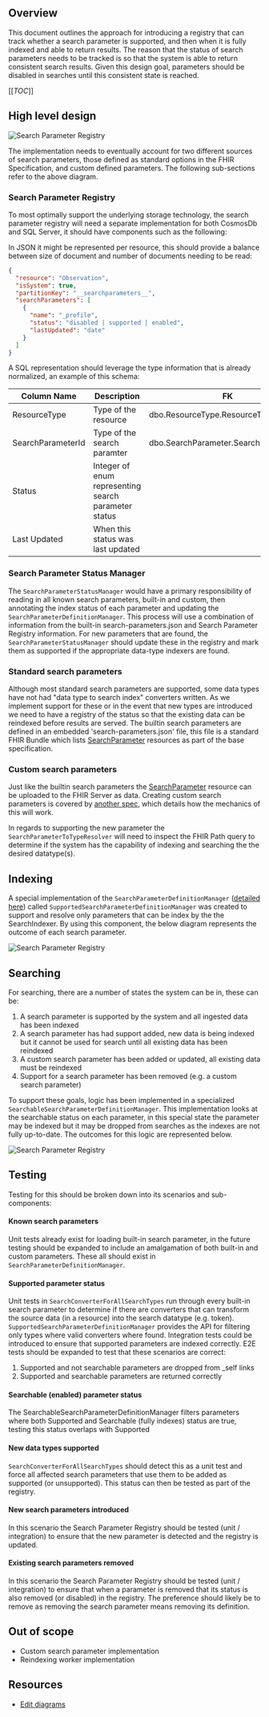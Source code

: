 ## Overview 

This document outlines the approach for introducing a registry that can track whether a search
parameter is supported, and then when it is fully indexed and able to return results. The reason that 
the status of search parameters needs to be tracked is so that the system is able to return consistent
search results. Given this design goal, parameters should be disabled in searches until this consistent state is reached.

[[_TOC_]]

## High level design

![Search Parameter Registry](images/SearchParameterRegistry.jpg)

The implementation needs to eventually account for two different sources of search parameters, those defined as standard options in the FHIR Specification,
and custom defined parameters. The following sub-sections refer to the above diagram.

### Search Parameter Registry

To most optimally support the underlying storage technology, the search parameter registry will need a separate implementation for both CosmosDb and SQL Server, it should have components such as the following:

In JSON it might be represented per resource, this should provide a balance between size of document and number of documents needing to be read:
```json
{
  "resource": "Observation",
  "isSystem": true,
  "partitionKey": "__searchparameters__",
  "searchParameters": [
    {
      "name": "_profile",
      "status": "disabled | supported | enabled",
      "lastUpdated": "date"
    }
  ]
}
```

A SQL representation should leverage the type information that is already normalized, an example of this schema:

| Column Name | Description | FK
| ----------- | ----------- | ------------- |
| ResourceType | Type of the resource | dbo.ResourceType.ResourceType
| SearchParameterId | Type of the search paramter | dbo.SearchParameter.SearchParameterId
| Status | Integer of enum representing search parameter status
| Last Updated | When this status was last updated

### Search Parameter Status Manager

The `SearchParameterStatusManager` would have a primary responsibility of reading in all known search parameters, built-in and custom, then 
annotating the index status of each parameter and updating the `SearchParameterDefinitionManager`. This process will use a combination of
information from the built-in search-parameters.json and Search Parameter Registry information. For new parameters that are found,
the `SearchParameterStatusManager` should update these in the registry and mark them as supported if the appropriate data-type indexers
are found.

### Standard search parameters

Although most standard search parameters are supported, some data types have not had "data type to search index" converters written.
As we implement support for these or in the event that new types are introduced we need to have a registry of the status so that the 
existing data can be reindexed before results are served. The builtin search parameters are defined in an embedded 
'search-parameters.json' file, this file is a standard FHIR Bundle which lists [SearchParameter](https://www.hl7.org/fhir/searchparameter.html) 
resources as part of the base specification.

### Custom search parameters

Just like the builtin search parameters the [SearchParameter](https://www.hl7.org/fhir/searchparameter.html) resource can be 
uploaded to the FHIR Server as data. Creating custom search parameters is covered by [another spec](./Custom-Search.md), 
which details how the mechanics of this will work.

In regards to supporting the new parameter the `SearchParameterToTypeResolver` will need to inspect the FHIR Path query to determine
if the system has the capability of indexing and searching the the desired datatype(s).

## Indexing

A special implementation of the `SearchParameterDefinitionManager` ([detailed here](https://github.com/microsoft/fhir-server/blob/master/docs/Search.md)) called `SupportedSearchParameterDefinitionManager` was created to support
and resolve only parameters that can be index by the the SearchIndexer. By using this component, the below diagram represents the outcome of 
each search parameter.

![Search Parameter Registry](images/SearchParameterRegistry-Page-2.png)

## Searching

For searching, there are a number of states the system can be in, these can be:
1. A search parameter is supported by the system and all ingested data has been indexed
1. A search parameter has had support added, new data is being indexed but it cannot be used for search until all existing data has been reindexed
1. A custom search parameter has been added or updated, all existing data must be reindexed
1. Support for a search parameter has been removed (e.g. a custom search parameter)
 
 To support these goals, logic has been implemented in a specialized `SearchableSearchParameterDefinitionManager`. This implementation looks at the 
 searchable status on each parameter, in this special state the parameter may be indexed but it may be dropped from searches as the indexes
 are not fully up-to-date. The outcomes for this logic are represented below.

![Search Parameter Registry](images/SearchParameterRegistry-Page-3.jpg)

## Testing

Testing for this should be broken down into its scenarios and sub-components:

#### Known search parameters

Unit tests already exist for loading built-in search parameter, in the future testing should be expanded to include an amalgamation
of both built-in and custom parameters. These all should exist in `SearchParameterDefinitionManager`.

#### Supported parameter status

Unit tests in `SearchConverterForAllSearchTypes` run through every built-in search parameter to determine if there are converters that 
can transform the source data (in a resource) into the search datatype (e.g. token).
`SupportedSearchParameterDefinitionManager` provides the API for filtering only types where valid converters where found. 
Integration tests could be introduced to ensure that supported parameters are indexed correctly.
E2E tests should be expanded to test that these scenarios are correct:
1. Supported and not searchable parameters are dropped from _self links
1. Supported and searchable parameters are returned correctly 

#### Searchable (enabled) parameter status

The SearchableSearchParameterDefinitionManager filters parameters where both Supported and Searchable (fully indexes) status are true, testing this
status overlaps with Supported

#### New data types supported

`SearchConverterForAllSearchTypes` should detect this as a unit test and force all affected search parameters that use them 
to be added as supported (or unsupported). This status can then be tested as part of the registry.


#### New search parameters introduced

In this scenario the Search Parameter Registry should be tested (unit / integration) to ensure that the new parameter is detected
and the registry is updated.

#### Existing search parameters removed

In this scenario the Search Parameter Registry should be tested (unit / integration) to ensure that when a parameter is removed
that its status is also removed (or disabled) in the registry. The preference should likely be to remove as removing the search
parameter means removing its definition.


## Out of scope

- Custom search parameter implementation
- Reindexing worker implementation

## Resources
- [Edit diagrams](https://www.draw.io/?page-id=3c6phTDylA4_jW5TpOit&title=Search%20Parameter%20Registry#R%3Cmxfile%3E%3Cdiagram%20id%3D%22C5RBs43oDa-KdzZeNtuy%22%20name%3D%22Page-1%22%3E5Vpbd9o4EP41nLP7kD34BuQxkEuzTXu6h23T7JtiC1tbIVFJBtxfX8mWr0qBBBwT%2BpJYY1m255vvm9GYnjOZr28YWEQfaABxz%2B4H655z2bNty%2B3b8p%2ByJNrSt93MEjIUaFtpmKIfMJ%2BorTEKIK9NFJRigRZ1o08Jgb6o2QBjdFWfNqO4ftcFCKFhmPoAm9Z7FIgos47sYWl%2FB1EY5Xe2BufZmTnIJ%2Bs34REI6Kpicq56zoRRKrKj%2BXoCsfJe7pf72%2BQe330b3Pz9D%2F8OPo%2Ff%2F%2Fvxy1m22PVzLilegUEiXrz02RdvOEpuR9b1cslj9h%2F2ovWZ9gIXSe4vGEj36SFlIqIhJQBfldYxozEJoFq1L0flnDtKF9JoSeP%2FUIhExwKIBZWmSMyxPgvXSHytHD%2Bopf7y9OhyrVdOB0k%2BIIIlX6uDylVqWF6WjvLrdnSddjGnMfPhhnmOjmDAQig2%2BFWHjHJmJQw1MDeQzqF8SDmBQQwEWtZjFeiQD4t5JazyQCP7DJQtq0uYS2gfKmdOAmarK5g3PfUS4FjfaQrZEjJpuyVIGDFQIqxAWUVIwOkCpI5ZyWxQR3NGidBQW%2FIVxyEGnGvvc8Hot0Je1exCK58PjnxgAdcb3anPeppleWoa6fGq1HkrF%2B%2BoovFuvyWenb8VNX05XTap3Va62Eelin2DLncUBFyaHmOExRkimY%2BAvB1k%2FOToU%2FDgaPhjjzoh0C9yjt1e0tmUTLazyDsqGuVxV9LogifElyas6eTHXNC5cgEEzI%2BqrJLHfwSPf548t%2Bzhjtzy2uKW5b29GrBCwYcaA1%2BFj%2FaOfHQPTcf00gvGQFKZsKCICF5Z%2BZMylBE3GDQizu03YiZbsYyg4tH2EGz3DQbV8C0ElXMUQeU1ZexVgspIKLcqixC4kn8vx2auiOj8Mebb80RbYu81qGcNTLEfPaH1o9a0vtO2Ts6wnXh5YHq1QxtTbPt1xF2rAWXGb31Viea%2B%2FHMGjR7fludqzG%2BHr2bbYcIgEDB1c4h45nE6a%2BymJDuEqgURQQIBnIZretWJlYKud3SlYKd9iryq60Ie2inVOpOHZs13lPLgGvKg2iyNTWBKfSUKM5buFEvhODE1GDjHpgaegc%2FnRZDJ9zTdr3%2FKcbqEs1SsKfkACAgVcCeGjnteR8ezTXTsV0Unv1kFno%2FU8Lt8PVF3bubACcWUSQuhRGn4DGHcMAGMQiKHvvSkBNQZK2chH%2BALfWKOgiBNAE%2BhWU8Kr8aZJ1BxnwDFbg0Us%2Bf1AM0G8WmjUnDjaFDptqypfX4Z7vg1u%2Bg%2Ft%2F2Zc2MneXvLeXjowmk%2FpM2c1UhVU1lPxPx3SVNFfdldmhoYiJhkJMGF%2BkGP0jXlQ%2BQftK3XaVdvVyLt%2BummAqS3Acc99ylOs9wZNuIje3Fjn2Is5Lq%2FqJu2bHgO1jIcGuFXFLHyH3gEvN6O2EcQ2mJ185tR4dQWtgZyWP5wLUOh%2FP2fc%2FUT%3C%2Fdiagram%3E%3Cdiagram%20id%3D%22je061ctPcbo31-poOPZ-%22%20name%3D%22Page-2%22%3E7VnbdqIwFP0aH53FRbR9rPd2jW3XOLOsT7MiBEgbCSahar9%2BEggCgo69WNvO9KVkc3JIzj47OYk1szNfDSgI%2FRFxIK4ZmrOqmd2aYegNzRD%2FJLJWiGY0EsSjyFFYBozRE0wNFRohB7KCIScEcxQWQZsEAbR5AQOUkmXRzCW4%2BNUQeLAEjG2Ay%2BgEOdxP0DNLy%2FAhRJ6fflnX1Js5SI0VwHzgkGUOMns1s0MJ4cnTfNWBWEYvjcvw3kXXN86P0cAdUq03XDNtUk%2Bc9Z%2FTZTMFCgP%2BYtfjFtKuBhz0fnJAFp2LxyCidcUu4%2Bs0XtAR4VNNQrlPPBIA3MvQNiVR4EDpVROtzOY7IaEAdQHeQ87XKhdAxImAfD7H6i1cIX6Xe55KV98s1equlOe4sU4bAafru3wj10s2s25xK%2B2XzE9Oaisd%2FhJLZcdIRG3V1bkJIenbk8UI3%2FUWLbg4p0sVc40D6kG%2BJ9D6JmGE1CCZQzFI0Y9CDDh6LA4OqJT3NnYZreJBMVvN8r5BPgIcqS%2F9ChmkPB6AmuJ2HmQsS5qWPuJwHII4FkuxVBQZVf6FS7h6QZzLcVFeUpWmi09TtZeZkvVUnn5OxQ3t9ZGsprH5XzAHC2Y4WNxOvaszb9h4aE3sq%2B7vdf9wwVjvpJjqdbFRksxU7GLb3It050WqAEZeIJ5tES1IBSBFgcR2dKFezJHjJFkBGXoCs9iVDHxIUMDjeVjtmtUVCAYziNvAfvDiDOoQTGj8XdON%2F%2FYJT22nyn%2B2ieV53JPhOxWpfdMtq1lQpZm0DiZG%2Bb6V882ZENdlIiO2mdsM4RVknlS0mVCnuTdfU7TGaUXbKon2mvwLmjX2a7YuRNuyzj6saPelXI7LS5bEAgjXgiZBahSGQphSpP1y%2FeKT%2BSxip6tdGo2t4sWsKF70iuJlcwJ5c4GYn2UdfMP1rDIQH61q3zfInALGEFDbv00l0IUuChBHJBiBQJxjaVkEzyniXRJwxaIuZt32MGBMEcI4JQ%2BbA7S03pyGtSNqSD%2B3iqtWWUJGVf1vHUtB1ikV9MnK%2F92KKipv9%2FJ%2FKuXpO5QnsEtB5eoLKq101Lasw3aro0mtfAIbyEpDYykVuVKgiWVJN5NPHo%2BjlCAOeizQ1FxE8rauLWvAuir7LoQFhi7P3m57YSEIUswltHBrkliICeaNcnA8ghR910pUriNMJdkRE8fUtxJHqyhzzIrEMY92R2OVS0epWllhUwhkvfghL7ua2wXjyW%2B7jIpIegGhnyWCVfXCW0VQNLOr%2F%2BTQk%2F2CYvb%2BAA%3D%3D%3C%2Fdiagram%3E%3Cdiagram%20id%3D%223c6phTDylA4_jW5TpOit%22%20name%3D%22Page-3%22%3E7VrbcpswEP0aPybD1XEeYzu9TK9Tz7TNU0cBAWpkRIWI7X59VyABMiRx0zjYbfNitCwrtGePdldk5M6W65ccZck7FmI6cqxwPXLnI8exPcuBHynZKIl15laSmJNQyRrBgvzEWlFJCxLi3FAUjFFBMlMYsDTFgTBkiHO2MtUiRs1ZMxTjjmARINqVfiGhSCrpxLca%2BStM4kTPbFvqzhJpZSXIExSyVUvkXo7cGWdMVFfL9QxT6T3tl5NPN5kXLfKLOF68CT6Iz7cT%2B6Qy9uJ3HqmXwHEqnta0QjcXG%2B0vHIL71JBxkbCYpYheNtIpZ0UaYmnVglGj85axDIQ2CL9jITYqFlAhGIgSsaTqLl4T8bV1fSVNnfpqNF8ry%2BVgowep4Juv7UHrKTlsHitH%2BrlqfXJRW%2BHwgC%2BVXs4KHuB79BQZBOIxvteeXUcMcA2zJYa3hAc5pkiQW%2FPtkIr5uNZrcIULBe1vwKze8hbRQs20wIgHSfkCao3bgdDALHFaJUTgRYZKZ6xgrzAhVfYxF3j9CEd3%2FaKsjBX39O6jx6uGyrbmZ9KisWftyZPekIRpSHLVuvMQYRqOXBkUGYYwZ7sS5mxIwvgdwlxBEtuGHoJdmEghSuIUrgNwFuYgkJQgkI0u1I0lCcMqKHBOfqLr0pT0e8ZIKspl%2BNORPwcJRdeYTlFwE5cBNGOU8XJeNyr%2F7qOdyqbKfpPDHoTR6%2Fe64p9KFztjoAx9lGtrqbAoygH8bZDq%2BR6P27iD23v2P8U9E2MnQzL2rIP867zyAoIJgIuw0iLLAEuJ64tuukvY8rrIh0t1nr%2BV69yeXGf35Lq6Yn1yn06OJdntmwLnR1Hlnd9R5X3UHJjjiKREEJa%2BQyk0PvzPir6IpULBaMOqpzFFea4QyQVnN3XHJbXr9snaI4kcyzdI1MMhp69e9PdFIU3Y%2F%2Bnnsdyz9anBQ%2BQbtGDUb9ki34xjJLBcou61WCa5160jj551222a7%2B%2BWuvZHO6cDx0tZcTZY1IUBwDGmsoy%2Fhu1wHIvST5UkJLcGUOMfhTzsmcq6%2F0SV%2BhegQXEkmrvbVvIMpVoWMW703JUGLLGt1BKXb6Clz9p9yE0lV2G2x9BxbXPDrouZduh4PaHj7i103OPbsc0W3x56xz6OjsH2OntET7P4F%2Fb4VYTfSckT69S1XM%2Bk5ejAG3%2B9jQzUqzyGtfbosOqsnVl7Pihru0c8%2F8jRXBXid9LWOnUmk3ODtX94XKffe2IY1d%2BMnoHTu5zplPVc5cwjONRx%2B8qb5z3U0XC2vDrnLMtgH3SsiLMl%2FHzLMY1kYUvSm65TD%2BLDkHdoX4bs7vHL6zSgRVg6lkB1b%2F0osJro4PzpbPnT7Tt9fCJ%2FwrD5al5tFs0%2FH7iXvwA%3D%3C%2Fdiagram%3E%3C%2Fmxfile%3E)


